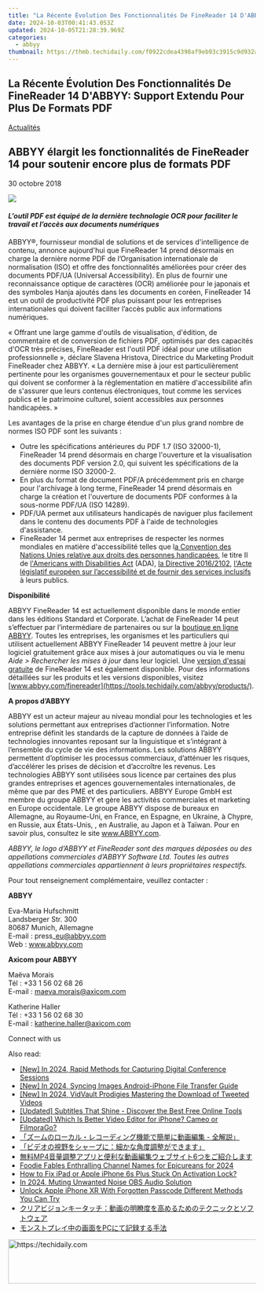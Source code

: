 ```yaml
---
title: "La Récente Évolution Des Fonctionnalités De FineReader 14 D'ABBYY: Support Extendu Pour Plus De Formats PDF"
date: 2024-10-03T00:41:43.053Z
updated: 2024-10-05T21:28:39.969Z
categories:
  - abbyy
thumbnail: https://thmb.techidaily.com/f0922cdea4398af9eb93c3915c9d932ac3a495368c2166a8e69e3bccbb692700.jpg
---
```


## La Récente Évolution Des Fonctionnalités De FineReader 14 D'ABBYY: Support Extendu Pour Plus De Formats PDF

[Actualités](https://tools.techidaily.com/abbyy/products/)

## ABBYY élargit les fonctionnalités de FineReader 14 pour soutenir encore plus de formats PDF

30 octobre 2018

![](https://content.abbyy.com/-/media/project/abbyy/abbyy/branchtemplates/shutterstock_1272462163_1296-x-729.jpg?h=729&iar=0&w=1296)

#### _L'outil PDF est équipé de la dernière technologie OCR pour faciliter le travail et l’accès aux documents numériques_

  
ABBYY®, fournisseur mondial de solutions et de services d'intelligence de contenu, annonce aujourd'hui que FineReader 14 prend désormais en charge la dernière norme PDF de l’Organisation internationale de normalisation (ISO) et offre des fonctionnalités améliorées pour créer des documents PDF/UA (Universal Accessibility). En plus de fournir une reconnaissance optique de caractères (OCR) améliorée pour le japonais et des symboles Hanja ajoutés dans les documents en coréen, FineReader 14 est un outil de productivité PDF plus puissant pour les entreprises internationales qui doivent faciliter l’accès public aux informations numériques.

« Offrant une large gamme d'outils de visualisation, d'édition, de commentaire et de conversion de fichiers PDF, optimisés par des capacités d'OCR très précises, FineReader est l'outil PDF idéal pour une utilisation professionnelle », déclare Slavena Hristova, Directrice du Marketing Produit FineReader chez ABBYY. « La dernière mise à jour est particulièrement pertinente pour les organismes gouvernementaux et pour le secteur public qui doivent se conformer à la réglementation en matière d'accessibilité afin de s'assurer que leurs contenus électroniques, tout comme les services publics et le patrimoine culturel, soient accessibles aux personnes handicapées. »

Les avantages de la prise en charge étendue d'un plus grand nombre de normes ISO PDF sont les suivants :

* Outre les spécifications antérieures du PDF 1.7 (ISO 32000-1), FineReader 14 prend désormais en charge l'ouverture et la visualisation des documents PDF version 2.0, qui suivent les spécifications de la dernière norme ISO 32000-2.
* En plus du format de document PDF/A précédemment pris en charge pour l'archivage à long terme, FineReader 14 prend désormais en charge la création et l'ouverture de documents PDF conformes à la sous-norme PDF/UA (ISO 14289).
* PDF/UA permet aux utilisateurs handicapés de naviguer plus facilement dans le contenu des documents PDF à l'aide de technologies d'assistance.
* FineReader 14 permet aux entreprises de respecter les normes mondiales en matière d'accessibilité telles que l[a Convention des Nations Unies relative aux droits des personnes handicapées](https://www.un.org/development/desa/disabilities/convention-on-the-rights-of-persons-with-disabilities/the-convention-in-brief.html "Convention des Nations Unies relative aux droits des personnes handicapées"), le titre II de [l'Americans with Disabilities Act](https://www.ada.gov/ada%5Ftitle%5FII.htm "Americans with Disabilities Act") (ADA), [la Directive 2016/2102](https://eur-lex.europa.eu/legal-content/fr/TXT/HTML/?uri=CELEX:32016L2102 "la Directive 2016/2102"), [l'Acte législatif européen sur l’accessibilité et de fournir des services inclusifs](http://ec.europa.eu/social/main.jsp?catId=1202&langId=en "l'Acte législatif européen sur l’accessibilité et de fournir des services inclusifs") à leurs publics.

  
**Disponibilité**

ABBYY FineReader 14 est actuellement disponible dans le monde entier dans les éditions Standard et Corporate. L’achat de FineReader 14 peut s’effectuer par l’intermédiare de partenaires ou sur la [boutique en ligne ABBYY](https://tools.techidaily.com/abbyy/products/). Toutes les entreprises, les organismes et les particuliers qui utilisent actuellement ABBYY FineReader 14 peuvent mettre à jour leur logiciel gratuitement grâce aux mises à jour automatiques ou via le menu _Aide > Rechercher les mises à jour_ dans leur logiciel. Une [version d'essai gratuite](https://tools.techidaily.com/abbyy/products/) de FineReader 14 est également disponible. Pour des informations détaillées sur les produits et les versions disponibles, visitez [www.abbyy.com/finereader](https://tools.techidaily.com/abbyy/products/).

  
**A propos d’ABBYY**

ABBYY est un acteur majeur au niveau mondial pour les technologies et les solutions permettant aux entreprises d’actionner l’information. Notre entreprise définit les standards de la capture de données à l’aide de technologies innovantes reposant sur la linguistique et s’intégrant à l’ensemble du cycle de vie des informations. Les solutions ABBYY permettent d’optimiser les processus commerciaux, d’atténuer les risques, d’accélérer les prises de décision et d’accroître les revenus. Les technologies ABBYY sont utilisées sous licence par certaines des plus grandes entreprises et agences gouvernementales internationales, de même que par des PME et des particuliers. ABBYY Europe GmbH est membre du groupe ABBYY et gère les activités commerciales et marketing en Europe occidentale. Le groupe ABBYY dispose de bureaux en Allemagne, au Royaume-Uni, en France, en Espagne, en Ukraine, à Chypre, en Russie, aux États-Unis, , en Australie, au Japon et à Taïwan. Pour en savoir plus, consultez le site www.ABBYY.com.

_ABBYY, le logo d’ABBYY et FineReader sont des marques déposées ou des appellations commerciales d’ABBYY Software Ltd. Toutes les autres appellations commerciales appartiennent à leurs propriétaires respectifs._

  
Pour tout renseignement complémentaire, veuillez contacter :

**ABBYY**

Eva-Maria Hufschmitt  
Landsberger Str. 300  
80687 Munich, Allemagne  
E-mail : press\_eu@abbyy.com  
Web : www.abbyy.com  
  
**Axicom pour ABBYY**

Maëva Morais  
Tél : +33 1 56 02 68 26  
E-mail : [maeva.morais@axicom.com](https://tools.techidaily.com/abbyy/products/)

Katherine Haller  
Tél : +33 1 56 02 68 30  
E-mail : [katherine.haller@axicom.com](https://tools.techidaily.com/abbyy/products/)

Connect with us

<ins class="adsbygoogle"
     style="display:block"
     data-ad-format="autorelaxed"
     data-ad-client="ca-pub-7571918770474297"
     data-ad-slot="1223367746"></ins>

<ins class="adsbygoogle"
     style="display:block"
     data-ad-client="ca-pub-7571918770474297"
     data-ad-slot="8358498916"
     data-ad-format="auto"
     data-full-width-responsive="true"></ins>

<span class="atpl-alsoreadstyle">Also read:</span>
<div><ul>
<li><a href="https://visual-screen-recording.techidaily.com/new-in-2024-rapid-methods-for-capturing-digital-conference-sessions/"><u>[New] In 2024, Rapid Methods for Capturing Digital Conference Sessions</u></a></li>
<li><a href="https://fox-helps.techidaily.com/new-in-2024-syncing-images-android-iphone-file-transfer-guide/"><u>[New] In 2024, Syncing Images Android-iPhone File Transfer Guide</u></a></li>
<li><a href="https://twitter-videos.techidaily.com/new-in-2024-vidvault-prodigies-mastering-the-download-of-tweeted-videos/"><u>[New] In 2024, VidVault Prodigies Mastering the Download of Tweeted Videos</u></a></li>
<li><a href="https://some-guidance.techidaily.com/updated-subtitles-that-shine-discover-the-best-free-online-tools/"><u>[Updated] Subtitles That Shine - Discover the Best Free Online Tools</u></a></li>
<li><a href="https://vimeo-videos.techidaily.com/updated-which-is-better-video-editor-for-iphone-cameo-or-filmorago/"><u>[Updated] Which Is Better Video Editor for iPhone? Cameo or FilmoraGo?</u></a></li>
<li><a href="https://discover-blog.techidaily.com/44cm44k644o844og44gu44ot44o844kr44or44o744os44kz44o844oh44kj44oz44kw5qmf6io944gn57ch5y2y44gr5yuv55s757eo6zugic0g5ywo6kej6kqs44cn/"><u>「ズームのローカル・レコーディング機能で簡単に動画編集 - 全解説」</u></a></li>
<li><a href="https://discover-blog.techidaily.com/44cm44ot44oh44kq44gu6kaw6yeo44ks44k344oj44o844ox44gr77ya57sw44gl44gq6kes5bqm6kq5pw044gm44gn44gn44gplus44gz44cn/"><u>「ビデオの視野をシャープに：細かな角度調整ができます」</u></a></li>
<li><a href="https://discover-blog.techidaily.com/1726029615393-mp46/"><u>無料MP4音量調整アプリと便利な動画編集ウェブサイト6つをご紹介します</u></a></li>
<li><a href="https://youtube-data.techidaily.com/e-fables-enthralling-channel-names-for-epicureans-for-2024/"><u>Foodie Fables Enthralling Channel Names for Epicureans for 2024</u></a></li>
<li><a href="https://activate-lock.techidaily.com/how-to-fix-ipad-or-apple-iphone-6s-plus-stuck-on-activation-lock-by-drfone-ios/"><u>How to Fix iPad or Apple iPhone 6s Plus Stuck On Activation Lock?</u></a></li>
<li><a href="https://digital-screen-recording.techidaily.com/in-2024-muting-unwanted-noise-obs-audio-solution/"><u>In 2024, Muting Unwanted Noise OBS Audio Solution</u></a></li>
<li><a href="https://ios-unlock.techidaily.com/unlock-apple-iphone-xr-with-forgotten-passcode-different-methods-you-can-try-by-drfone-ios/"><u>Unlock Apple iPhone XR With Forgotten Passcode Different Methods You Can Try</u></a></li>
<li><a href="https://discover-blog.techidaily.com/44kv44oq44ki44ot44k444on44oz44kt44o844k44od44ob77ya5yuv55s744gu5pio556t5bqm44ks6auy44kb44kl44gf44kb44gu44og44kv44ol44od44kv44go44k944ov44oi44km44kn44ki/"><u>クリアビジョンキータッチ：動画の明瞭度を高めるためのテクニックとソフトウェア</u></a></li>
<li><a href="https://discover-blog.techidaily.com/1726029385845-pc/"><u>モンストプレイ中の画面をPCにて記録する手法</u></a></li>
</ul></div>

<!-- affiliate ads begin -->
<a href="https://appsumo.8odi.net/c/5597632/2068433/7443" target="_top" id="2068433">
  <img src="//a.impactradius-go.com/display-ad/7443-2068433" border="0" alt="https://techidaily.com" width="728" height="90"/>
</a>
<img height="0" width="0" src="https://appsumo.8odi.net/i/5597632/2068433/7443" style="position:absolute;visibility:hidden;" border="0" />
<!-- affiliate ads end -->

